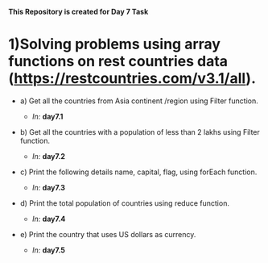 **This Repository is created for Day 7 Task**

# 1)Solving problems using array functions on rest countries data (https://restcountries.com/v3.1/all).
- a) Get all the countries from Asia continent /region using Filter function.
  - *In:* **day7.1**
   
- b) Get all the countries with a population of less than 2 lakhs using Filter function.
   - *In:* **day7.2**
  
- c) Print the following details name, capital, flag, using forEach function.
  - *In:* **day7.3**
  
- d) Print the total population of countries using reduce function.
  - *In:* **day7.4**
  
- e) Print the country that uses US dollars as currency.
    - *In:* **day7.5**

